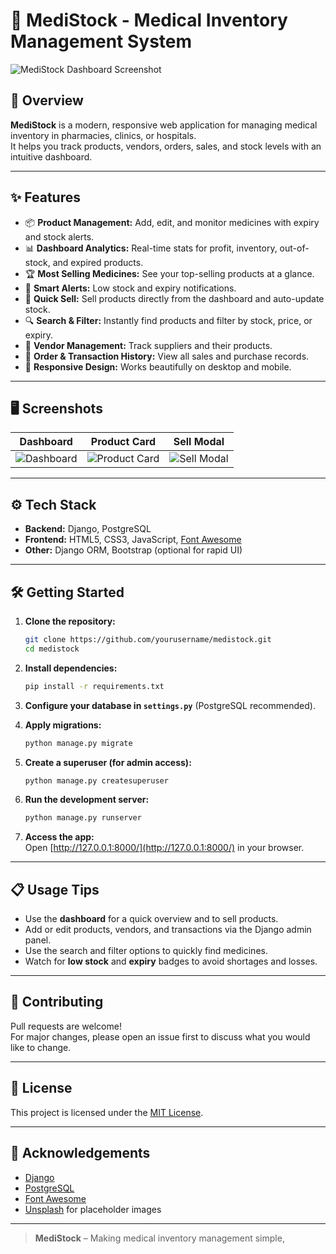 # 🏥 MediStock - Medical Inventory Management System

![MediStock Dashboard Screenshot](https://via.placeholder.com/900x300?text=MediStock+Dashboard+Preview)

## 🚀 Overview

**MediStock** is a modern, responsive web application for managing medical inventory in pharmacies, clinics, or hospitals.  
It helps you track products, vendors, orders, sales, and stock levels with an intuitive dashboard.

---

## ✨ Features

- 📦 **Product Management:** Add, edit, and monitor medicines with expiry and stock alerts.
- 📊 **Dashboard Analytics:** Real-time stats for profit, inventory, out-of-stock, and expired products.
- 🏆 **Most Selling Medicines:** See your top-selling products at a glance.
- 🔔 **Smart Alerts:** Low stock and expiry notifications.
- 🛒 **Quick Sell:** Sell products directly from the dashboard and auto-update stock.
- 🔍 **Search & Filter:** Instantly find products and filter by stock, price, or expiry.
- 👥 **Vendor Management:** Track suppliers and their products.
- 📑 **Order & Transaction History:** View all sales and purchase records.
- 📱 **Responsive Design:** Works beautifully on desktop and mobile.

---

## 🖥️ Screenshots

| Dashboard | Product Card | Sell Modal |
|-----------|--------------|------------|
| ![Dashboard](https://via.placeholder.com/300x180?text=Dashboard) | ![Product Card](https://via.placeholder.com/300x180?text=Product+Card) | ![Sell Modal](https://via.placeholder.com/300x180?text=Sell+Modal) |

---

## ⚙️ Tech Stack

- **Backend:** Django, PostgreSQL
- **Frontend:** HTML5, CSS3, JavaScript, [Font Awesome](https://fontawesome.com/)
- **Other:** Django ORM, Bootstrap (optional for rapid UI)

---

## 🛠️ Getting Started

1. **Clone the repository:**
   ```bash
   git clone https://github.com/yourusername/medistock.git
   cd medistock
   ```

2. **Install dependencies:**
   ```bash
   pip install -r requirements.txt
   ```

3. **Configure your database in `settings.py`** (PostgreSQL recommended).

4. **Apply migrations:**
   ```bash
   python manage.py migrate
   ```

5. **Create a superuser (for admin access):**
   ```bash
   python manage.py createsuperuser
   ```

6. **Run the development server:**
   ```bash
   python manage.py runserver
   ```

7. **Access the app:**  
   Open [http://127.0.0.1:8000/](http://127.0.0.1:8000/) in your browser.

---

## 📋 Usage Tips

- Use the **dashboard** for a quick overview and to sell products.
- Add or edit products, vendors, and transactions via the Django admin panel.
- Use the search and filter options to quickly find medicines.
- Watch for **low stock** and **expiry** badges to avoid shortages and losses.

---

## 🤝 Contributing

Pull requests are welcome!  
For major changes, please open an issue first to discuss what you would like to change.

---

## 📄 License

This project is licensed under the [MIT License](LICENSE).

---

## 🙏 Acknowledgements

- [Django](https://www.djangoproject.com/)
- [PostgreSQL](https://www.postgresql.org/)
- [Font Awesome](https://fontawesome.com/)
- [Unsplash](https://unsplash.com/) for placeholder images

---

> **MediStock** – Making medical inventory management simple,